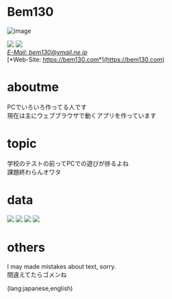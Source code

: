 # Bem130
![image](https://user-images.githubusercontent.com/79097169/201515771-73b6f301-5b63-4817-9b6d-1a3a02a0e94d.png)

![](https://img.shields.io/twitter/follow/bem130)
![](https://img.shields.io/youtube/channel/subscribers/UCamauzErkPzhx7Q3NY_FrUQ)  
[*E-Mail: bem130@ymail.ne.jp*](mailto://bem130@ymail.ne.jp)  
[*Web-Site: https://bem130.com*](https://bem130.com)  

# aboutme
PCでいろいろ作ってる人です  
現在は主にウェブブラウザで動くアプリを作っています  

# topic
学校のテストの前ってPCでの遊びが捗るよね  
課題終わらんオワタ  

# data


<img src="https://github-profile-summary-cards.vercel.app/api/cards/profile-details?count_private=true&username=bem130&theme=algolia">
<img src="https://github-profile-summary-cards.vercel.app/api/cards/stats?username=bem130&theme=algolia">
<img src="https://github-profile-summary-cards.vercel.app/api/cards/productive-time?username=bem130&theme=algolia&utcOffset=9">
<img src="https://github-profile-summary-cards.vercel.app/api/cards/most-commit-language?username=bem130&theme=algolia">

# others
I may made mistakes about text, sorry.  
間違えてたらゴメンね  
  
  (lang:japanese,english)
